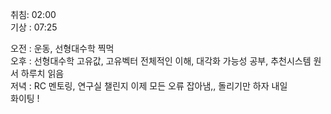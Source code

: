 취침: 02:00  
기상 : 07:25  
  
오전 : 운동, 선형대수학 찍먹  
오후 : 선형대수학 고유값, 고유벡터 전체적인 이해, 대각화 가능성 공부, 추천시스템 원서 하루치 읽음  
저녁 : RC 멘토링, 연구실 챌린지 이제 모든 오류 잡아냄,, 돌리기만 하자 내일  
화이팅 !
